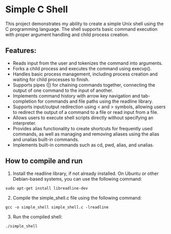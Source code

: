 # Simple C Shell
This project demonstrates my ability to create a simple Unix shell using the C programming language. The shell supports basic command execution with proper argument handling and child process creation.

## Features:

* Reads input from the user and tokenizes the command into arguments.
* Forks a child process and executes the command using execvp().
* Handles basic process management, including process creation and waiting for child processes to finish.
* Supports pipes (|) for chaining commands together, connecting the output of one command to the input of another.
* Implements command history with arrow key navigation and tab-completion for commands and file paths using the readline library.
* Supports input/output redirection using < and > symbols, allowing users to redirect the output of a command to a file or read input from a file.
* Allows users to execute shell scripts directly without specifying an interpreter.
* Provides alias functionality to create shortcuts for frequently used commands, as well as managing and removing aliases using the alias and unalias built-in commands.
* Implements built-in commands such as cd, pwd, alias, and unalias.

## How to compile and run

1. Install the readline library, if not already installed. On Ubuntu or other Debian-based systems, you can use the following command:

```
sudo apt-get install libreadline-dev
```

2. Compile the simple_shell.c file using the following command:

```
gcc -o simple_shell simple_shell.c -lreadline
```

3. Run the compiled shell:

```
./simple_shell
```

